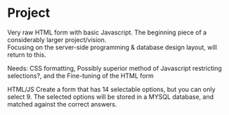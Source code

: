 # Project

Very raw HTML form with basic Javascript.   The beginning piece of a considerably larger project/vision.  
Focusing on the server-side programming & database design layout, will return to this.

Needs:
CSS formatting,
Possibly superior method of Javascript restricting selections?, and the
Fine-tuning of the HTML form


HTML/JS
Create a form that has 14 selectable options, but you can only select 9.
The selected options will be stored in a MYSQL database, and matched against the correct answers.
